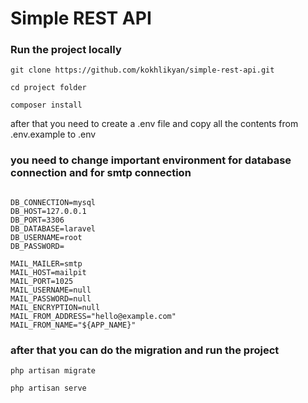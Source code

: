 # Simple REST API

### Run the project locally

```
git clone https://github.com/kokhlikyan/simple-rest-api.git

cd project folder

composer install

```

after that you need to create a .env file and copy all the contents from .env.example to .env

### you need to change important environment for database connection and for smtp connection

```.dotenv

DB_CONNECTION=mysql
DB_HOST=127.0.0.1
DB_PORT=3306
DB_DATABASE=laravel
DB_USERNAME=root
DB_PASSWORD=

MAIL_MAILER=smtp
MAIL_HOST=mailpit
MAIL_PORT=1025
MAIL_USERNAME=null
MAIL_PASSWORD=null
MAIL_ENCRYPTION=null
MAIL_FROM_ADDRESS="hello@example.com"
MAIL_FROM_NAME="${APP_NAME}"

```

### after that you can do the migration and run the project

```
php artisan migrate

php artisan serve

```
